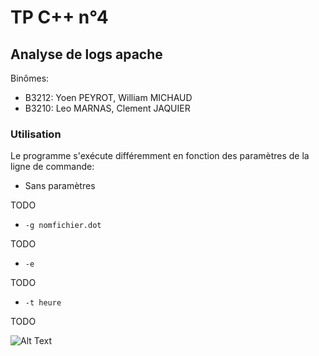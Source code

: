 # TP C++ n°4
## Analyse de logs apache

Binômes:
- B3212: Yoen PEYROT, William MICHAUD
- B3210: Leo MARNAS, Clement JAQUIER

### Utilisation

Le programme s'exécute différemment en fonction des paramètres de la ligne de commande:

- Sans paramètres

TODO

- `-g nomfichier.dot`

TODO

- `-e`

TODO

- `-t heure`

TODO

![Alt Text](https://static.printler.com/cache/c/4/1/7/d/c/c417dc9c0acfba8b61c6a40e81636b953e9a5566.jpg)
